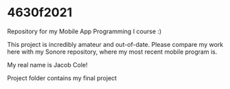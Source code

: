 # 4630f2021
Repository for my Mobile App Programming I course :)

This project is incredibly amateur and out-of-date. Please compare my work here with my Sonore repository, where my most recent mobile program is.

My real name is Jacob Cole!

Project folder contains my final project
